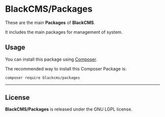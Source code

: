 # BlackCMS/Packages

These are the main **Packages** of **BlackCMS**.

It includes the main packages for management of system.

## Usage

You can install this package using [Composer](https://getcomposer.org).

The recommended way to install this Composer Package is:

```sh
composer require blackcms/packages
```

---

## License

**BlackCMS/Packages** is released under the GNU LGPL license.
